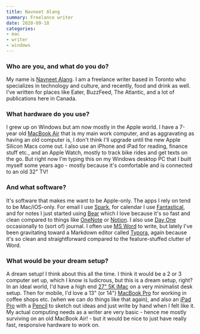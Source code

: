 ```yaml
---
title: Navneet Alang
summary: Freelance writer
date: 2020-09-18
categories:
- mac
- writer
- windows
---
```


### Who are you, and what do you do?

My name is [Navneet Alang](https://twitter.com/navalang "Navneet's Twitter account."). I am a freelance writer based in Toronto who specializes in technology and culture, and recently, food and drink as well. I've written for places like Eater, BuzzFeed, The Atlantic, and a lot of publications here in Canada.

### What hardware do you use?

I grew up on Windows but am now mostly in the Apple world. I have a 7-year old [MacBook Air][macbook-air] that is my main work computer, and as aggravating as having an old computer is, I don't think I'll upgrade until the new Apple Silicon Macs come out. I also use an iPhone and iPad for reading, finance stuff etc., and an Apple Watch, mostly to track bike rides and get texts on the go. But right now I'm typing this on my Windows desktop PC that I built myself some years ago - mostly because it's comfortable and is connected to an old 32" TV!

### And what software?

It's software that makes me want to be Apple-only. The apps I rely on tend to be Mac/iOS-only. For email I use [Spark][spark.2], for calendar I use [Fantastical][], and for notes I just started using [Bear][] which I love because it's so fast and clean compared to things like [OneNote][] or [Notion][]. I also use [Day One][day-one] occasionally to (sort of) journal. I often use [MS Word][word] to write, but lately I've been gravitating toward a Markdown editor called [Typora][], again because it's so clean and straightforward compared to the feature-stuffed clutter of Word.

### What would be your dream setup?

A dream setup! I think about this all the time. I think it would be a 2 or 3 computer set up, which I know is ludicrous, but this is a dream setup, right? In an ideal world, I'd have a high end [27" 5K iMac][imac] on a very minimalist desk setup. Then for mobile, I'd love a 13" (or 14") [MacBook Pro][macbook-pro] for working in coffee shops etc. (when we can do things like that again), and also an [iPad Pro][ipad-pro] with a [Pencil][] to sketch out ideas and just write by hand when I felt like it. My actual computing needs as a writer are very basic - hence me mostly surviving on an old MacBook Air! - but it would be nice to just have really fast, responsive hardware to work on.

[bear]: https://bear.app/ "A note taking application for macOS."
[day-one]: https://apps.apple.com/us/app/day-one/id422304217 "Personal journal software."
[fantastical]: https://flexibits.com/fantastical "A calendaring app for the Mac."
[imac]: https://www.apple.com/imac-24/ "An all-in-one computer."
[ipad-pro]: https://en.wikipedia.org/wiki/IPad_Pro "An iOS tablet."
[macbook-air]: https://www.apple.com/macbook-air/ "A very thin laptop."
[macbook-pro]: https://www.apple.com/macbook-pro/ "A laptop."
[notion]: https://www.notion.so/ "A collaborative wiki service."
[onenote]: https://www.onenote.com/signin?wdorigin=ondc "Synced notes software (part of Office)."
[pencil]: http://wetransfer.com/pencil "An iPad stylus."
[spark.2]: https://sparkmailapp.com "A Mac email client."
[typora]: https://typora.io/ "A web-based Markdown editor."
[word]: https://www.microsoft.com/en-us/microsoft-365/word "A document editor."
